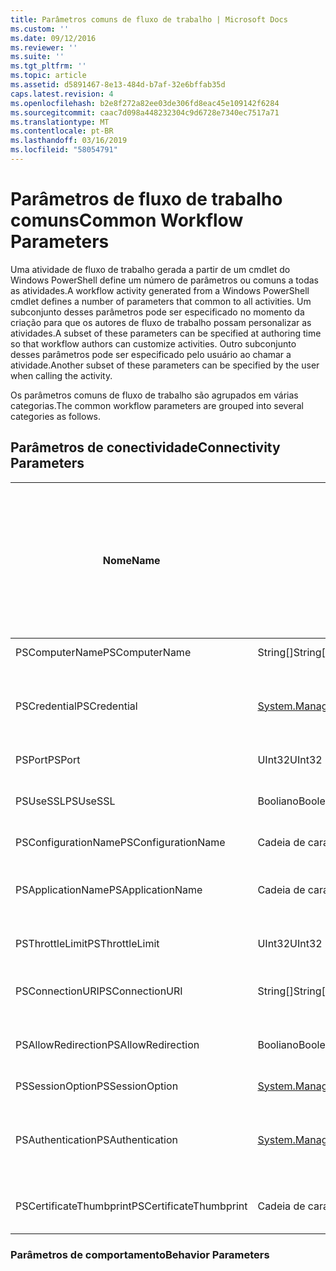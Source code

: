 ```yaml
---
title: Parâmetros comuns de fluxo de trabalho | Microsoft Docs
ms.custom: ''
ms.date: 09/12/2016
ms.reviewer: ''
ms.suite: ''
ms.tgt_pltfrm: ''
ms.topic: article
ms.assetid: d5891467-8e13-484d-b7af-32e6bffab35d
caps.latest.revision: 4
ms.openlocfilehash: b2e8f272a82ee03de306fd8eac45e109142f6284
ms.sourcegitcommit: caac7d098a448232304c9d6728e7340ec7517a71
ms.translationtype: MT
ms.contentlocale: pt-BR
ms.lasthandoff: 03/16/2019
ms.locfileid: "58054791"
---
```

# <a name="common-workflow-parameters"></a><span data-ttu-id="bedc6-102">Parâmetros de fluxo de trabalho comuns</span><span class="sxs-lookup"><span data-stu-id="bedc6-102">Common Workflow Parameters</span></span>

<span data-ttu-id="bedc6-103">Uma atividade de fluxo de trabalho gerada a partir de um cmdlet do Windows PowerShell define um número de parâmetros ou comuns a todas as atividades.</span><span class="sxs-lookup"><span data-stu-id="bedc6-103">A workflow activity generated from a Windows PowerShell cmdlet  defines a number of parameters that common to all activities.</span></span> <span data-ttu-id="bedc6-104">Um subconjunto desses parâmetros pode ser especificado no momento da criação para que os autores de fluxo de trabalho possam personalizar as atividades.</span><span class="sxs-lookup"><span data-stu-id="bedc6-104">A subset of these parameters can be specified at authoring time so that workflow authors can customize activities.</span></span> <span data-ttu-id="bedc6-105">Outro subconjunto desses parâmetros pode ser especificado pelo usuário ao chamar a atividade.</span><span class="sxs-lookup"><span data-stu-id="bedc6-105">Another subset of these parameters can be specified by the user when calling the activity.</span></span>

<span data-ttu-id="bedc6-106">Os parâmetros comuns de fluxo de trabalho são agrupados em várias categorias.</span><span class="sxs-lookup"><span data-stu-id="bedc6-106">The common workflow parameters are grouped into several categories as follows.</span></span>

## <a name="connectivity-parameters"></a><span data-ttu-id="bedc6-107">Parâmetros de conectividade</span><span class="sxs-lookup"><span data-stu-id="bedc6-107">Connectivity Parameters</span></span>

|<span data-ttu-id="bedc6-108">Nome</span><span class="sxs-lookup"><span data-stu-id="bedc6-108">Name</span></span>|<span data-ttu-id="bedc6-109">Tipo</span><span class="sxs-lookup"><span data-stu-id="bedc6-109">Type</span></span>|<span data-ttu-id="bedc6-110">Descrição</span><span class="sxs-lookup"><span data-stu-id="bedc6-110">Description</span></span>|<span data-ttu-id="bedc6-111">Pode ser especificado pelo usuário final em tempo de execução?</span><span class="sxs-lookup"><span data-stu-id="bedc6-111">Can be specified by end user at execution time?</span></span>|<span data-ttu-id="bedc6-112">Pode ser especificado pelo autor de fluxo de trabalho no momento da criação?</span><span class="sxs-lookup"><span data-stu-id="bedc6-112">Can be specified by workflow author at authoring time?</span></span>|<span data-ttu-id="bedc6-113">Pode ser especificado pelo autor de fluxo de trabalho na instanciação?</span><span class="sxs-lookup"><span data-stu-id="bedc6-113">Can be specified by workflow author at instantiation?</span></span>|
|----------|----------|-----------------|-----------------------------------------------------|------------------------------------------------------------|-----------------------------------------------------------|
|<span data-ttu-id="bedc6-114">PSComputerName</span><span class="sxs-lookup"><span data-stu-id="bedc6-114">PSComputerName</span></span>|<span data-ttu-id="bedc6-115">String[]</span><span class="sxs-lookup"><span data-stu-id="bedc6-115">String[]</span></span>|<span data-ttu-id="bedc6-116">Uma lista de nomes de computador para o qual iniciar trabalhos.</span><span class="sxs-lookup"><span data-stu-id="bedc6-116">A list of computer names for which to launch jobs.</span></span>|<span data-ttu-id="bedc6-117">Sim</span><span class="sxs-lookup"><span data-stu-id="bedc6-117">Yes</span></span>|<span data-ttu-id="bedc6-118">Sim</span><span class="sxs-lookup"><span data-stu-id="bedc6-118">Yes</span></span>|<span data-ttu-id="bedc6-119">Sim</span><span class="sxs-lookup"><span data-stu-id="bedc6-119">Yes</span></span>|
|<span data-ttu-id="bedc6-120">PSCredential</span><span class="sxs-lookup"><span data-stu-id="bedc6-120">PSCredential</span></span>|[<span data-ttu-id="bedc6-121">System.Management.Automation.PSCredential</span><span class="sxs-lookup"><span data-stu-id="bedc6-121">System.Management.Automation.PSCredential</span></span>](/dotnet/api/System.Management.Automation.PSCredential)|<span data-ttu-id="bedc6-122">A credencial de autenticação a usar para fazer logon no computador especificado pelo parâmetro PSComputerName.</span><span class="sxs-lookup"><span data-stu-id="bedc6-122">The authentication credential to use to login to the computers specified by the PSComputerName parameter.</span></span> <span data-ttu-id="bedc6-123">Esse parâmetro é válido somente se PSComputerName for especificado.</span><span class="sxs-lookup"><span data-stu-id="bedc6-123">This parameter is valid only if PSComputerName is specified.</span></span>|<span data-ttu-id="bedc6-124">Sim</span><span class="sxs-lookup"><span data-stu-id="bedc6-124">Yes</span></span>|<span data-ttu-id="bedc6-125">Sim</span><span class="sxs-lookup"><span data-stu-id="bedc6-125">Yes</span></span>|<span data-ttu-id="bedc6-126">Sim</span><span class="sxs-lookup"><span data-stu-id="bedc6-126">Yes</span></span>|
|<span data-ttu-id="bedc6-127">PSPort</span><span class="sxs-lookup"><span data-stu-id="bedc6-127">PSPort</span></span>|<span data-ttu-id="bedc6-128">UInt32</span><span class="sxs-lookup"><span data-stu-id="bedc6-128">UInt32</span></span>|<span data-ttu-id="bedc6-129">A porta a ser usado para executar o fluxo de trabalho.</span><span class="sxs-lookup"><span data-stu-id="bedc6-129">The port to be used to run the workflow.</span></span>|<span data-ttu-id="bedc6-130">Sim</span><span class="sxs-lookup"><span data-stu-id="bedc6-130">Yes</span></span>|<span data-ttu-id="bedc6-131">Sim</span><span class="sxs-lookup"><span data-stu-id="bedc6-131">Yes</span></span>|<span data-ttu-id="bedc6-132">Sim</span><span class="sxs-lookup"><span data-stu-id="bedc6-132">Yes</span></span>|
|<span data-ttu-id="bedc6-133">PSUseSSL</span><span class="sxs-lookup"><span data-stu-id="bedc6-133">PSUseSSL</span></span>|<span data-ttu-id="bedc6-134">Booliano</span><span class="sxs-lookup"><span data-stu-id="bedc6-134">Boolean</span></span>|<span data-ttu-id="bedc6-135">Use protocolo seguro Sockets Layer (SSL) para estabelecer uma conexão segura com o computador remoto para executar o fluxo de trabalho.</span><span class="sxs-lookup"><span data-stu-id="bedc6-135">Use Secure Sockets Layer (SSL) protocol to establish a secure connection to the remote computer to run the workflow.</span></span>|<span data-ttu-id="bedc6-136">Sim</span><span class="sxs-lookup"><span data-stu-id="bedc6-136">Yes</span></span>|<span data-ttu-id="bedc6-137">Sim</span><span class="sxs-lookup"><span data-stu-id="bedc6-137">Yes</span></span>|<span data-ttu-id="bedc6-138">Sim</span><span class="sxs-lookup"><span data-stu-id="bedc6-138">Yes</span></span>|
|<span data-ttu-id="bedc6-139">PSConfigurationName</span><span class="sxs-lookup"><span data-stu-id="bedc6-139">PSConfigurationName</span></span>|<span data-ttu-id="bedc6-140">Cadeia de caracteres</span><span class="sxs-lookup"><span data-stu-id="bedc6-140">String</span></span>|<span data-ttu-id="bedc6-141">A configuração de sessão usada para executar o fluxo de trabalho.</span><span class="sxs-lookup"><span data-stu-id="bedc6-141">The session configuration used to run the workflow.</span></span>|<span data-ttu-id="bedc6-142">Sim</span><span class="sxs-lookup"><span data-stu-id="bedc6-142">Yes</span></span>|<span data-ttu-id="bedc6-143">Sim</span><span class="sxs-lookup"><span data-stu-id="bedc6-143">Yes</span></span>|<span data-ttu-id="bedc6-144">Sim</span><span class="sxs-lookup"><span data-stu-id="bedc6-144">Yes</span></span>|
|<span data-ttu-id="bedc6-145">PSApplicationName</span><span class="sxs-lookup"><span data-stu-id="bedc6-145">PSApplicationName</span></span>|<span data-ttu-id="bedc6-146">Cadeia de caracteres</span><span class="sxs-lookup"><span data-stu-id="bedc6-146">String</span></span>|<span data-ttu-id="bedc6-147">A parte do nome de aplicativo do URI de conexão para a execução de fluxo de trabalho.</span><span class="sxs-lookup"><span data-stu-id="bedc6-147">The application name portion of the connection URI for the workflow execution.</span></span> <span data-ttu-id="bedc6-148">Use este parâmetro somente quando você não estiver usando o parâmetro ConnectionURI.</span><span class="sxs-lookup"><span data-stu-id="bedc6-148">Use this parameter only when you are not using the ConnectionURI parameter.</span></span>|<span data-ttu-id="bedc6-149">Sim</span><span class="sxs-lookup"><span data-stu-id="bedc6-149">Yes</span></span>|<span data-ttu-id="bedc6-150">Sim</span><span class="sxs-lookup"><span data-stu-id="bedc6-150">Yes</span></span>|<span data-ttu-id="bedc6-151">Sim</span><span class="sxs-lookup"><span data-stu-id="bedc6-151">Yes</span></span>|
|<span data-ttu-id="bedc6-152">PSThrottleLimit</span><span class="sxs-lookup"><span data-stu-id="bedc6-152">PSThrottleLimit</span></span>|<span data-ttu-id="bedc6-153">UInt32</span><span class="sxs-lookup"><span data-stu-id="bedc6-153">UInt32</span></span>|<span data-ttu-id="bedc6-154">O número máximo de conexões simultâneas que podem ser estabelecidas para executar o fluxo de trabalho.</span><span class="sxs-lookup"><span data-stu-id="bedc6-154">The maximum number of concurrent connections that can be established to run the workflow.</span></span>|<span data-ttu-id="bedc6-155">Sim</span><span class="sxs-lookup"><span data-stu-id="bedc6-155">Yes</span></span>|<span data-ttu-id="bedc6-156">TBD</span><span class="sxs-lookup"><span data-stu-id="bedc6-156">TBD</span></span>|<span data-ttu-id="bedc6-157">Sim</span><span class="sxs-lookup"><span data-stu-id="bedc6-157">Yes</span></span>|
|<span data-ttu-id="bedc6-158">PSConnectionURI</span><span class="sxs-lookup"><span data-stu-id="bedc6-158">PSConnectionURI</span></span>|<span data-ttu-id="bedc6-159">String[]</span><span class="sxs-lookup"><span data-stu-id="bedc6-159">String[]</span></span>|<span data-ttu-id="bedc6-160">Uma matriz de URIs totalmente qualificado que especificam os pontos de extremidade para as sessões interativas, usadas para executar o fluxo de trabalho.</span><span class="sxs-lookup"><span data-stu-id="bedc6-160">An array of fully-qualified URIs that specify the endpoints for the interactive sessions used to run the workflow.</span></span>|<span data-ttu-id="bedc6-161">Sim</span><span class="sxs-lookup"><span data-stu-id="bedc6-161">Yes</span></span>|<span data-ttu-id="bedc6-162">Sim</span><span class="sxs-lookup"><span data-stu-id="bedc6-162">Yes</span></span>|<span data-ttu-id="bedc6-163">Sim</span><span class="sxs-lookup"><span data-stu-id="bedc6-163">Yes</span></span>|
|<span data-ttu-id="bedc6-164">PSAllowRedirection</span><span class="sxs-lookup"><span data-stu-id="bedc6-164">PSAllowRedirection</span></span>|<span data-ttu-id="bedc6-165">Booliano</span><span class="sxs-lookup"><span data-stu-id="bedc6-165">Boolean</span></span>|<span data-ttu-id="bedc6-166">Especifica se deve permitir o redirecionamento dessa conexão para um URI alternativo para executar o fluxo de trabalho.</span><span class="sxs-lookup"><span data-stu-id="bedc6-166">Specifies whether to allow redirection of this connection to an alternate URI to run the workflow.</span></span>|<span data-ttu-id="bedc6-167">Sim</span><span class="sxs-lookup"><span data-stu-id="bedc6-167">Yes</span></span>|<span data-ttu-id="bedc6-168">Sim</span><span class="sxs-lookup"><span data-stu-id="bedc6-168">Yes</span></span>|<span data-ttu-id="bedc6-169">Sim</span><span class="sxs-lookup"><span data-stu-id="bedc6-169">Yes</span></span>|
|<span data-ttu-id="bedc6-170">PSSessionOption</span><span class="sxs-lookup"><span data-stu-id="bedc6-170">PSSessionOption</span></span>|[<span data-ttu-id="bedc6-171">System.Management.Automation.Remoting.Pssessionoption</span><span class="sxs-lookup"><span data-stu-id="bedc6-171">System.Management.Automation.Remoting.Pssessionoption</span></span>](/dotnet/api/System.Management.Automation.Remoting.PSSessionOption)|<span data-ttu-id="bedc6-172">Opções avançadas para a sessão usada para executar o fluxo de trabalho.</span><span class="sxs-lookup"><span data-stu-id="bedc6-172">Advanced options for the session used to run the workflow.</span></span>|<span data-ttu-id="bedc6-173">Sim</span><span class="sxs-lookup"><span data-stu-id="bedc6-173">Yes</span></span>|<span data-ttu-id="bedc6-174">Sim</span><span class="sxs-lookup"><span data-stu-id="bedc6-174">Yes</span></span>|<span data-ttu-id="bedc6-175">Sim</span><span class="sxs-lookup"><span data-stu-id="bedc6-175">Yes</span></span>|
|<span data-ttu-id="bedc6-176">PSAuthentication</span><span class="sxs-lookup"><span data-stu-id="bedc6-176">PSAuthentication</span></span>|[<span data-ttu-id="bedc6-177">System.Management.Automation.Runspaces.Authenticationmechanism</span><span class="sxs-lookup"><span data-stu-id="bedc6-177">System.Management.Automation.Runspaces.Authenticationmechanism</span></span>](/dotnet/api/System.Management.Automation.Runspaces.AuthenticationMechanism)|<span data-ttu-id="bedc6-178">Um valor igual a [authenticationmechanism](/dotnet/api/System.Management.Automation.Runspaces.AuthenticationMechanism) enumeração que especifica o mecanismo de autenticação usado para autenticar as credenciais do usuário.</span><span class="sxs-lookup"><span data-stu-id="bedc6-178">A value of the [System.Management.Automation.Runspaces.Authenticationmechanism](/dotnet/api/System.Management.Automation.Runspaces.AuthenticationMechanism) enumeration that specifies the authentication mechanism used to authenticate the user's credentials.</span></span>|<span data-ttu-id="bedc6-179">Sim</span><span class="sxs-lookup"><span data-stu-id="bedc6-179">Yes</span></span>|<span data-ttu-id="bedc6-180">Sim</span><span class="sxs-lookup"><span data-stu-id="bedc6-180">Yes</span></span>|<span data-ttu-id="bedc6-181">Sim</span><span class="sxs-lookup"><span data-stu-id="bedc6-181">Yes</span></span>|
|<span data-ttu-id="bedc6-182">PSCertificateThumbprint</span><span class="sxs-lookup"><span data-stu-id="bedc6-182">PSCertificateThumbprint</span></span>|<span data-ttu-id="bedc6-183">Cadeia de caracteres</span><span class="sxs-lookup"><span data-stu-id="bedc6-183">String</span></span>|<span data-ttu-id="bedc6-184">Digital certificado de chave pública (X509) de uma conta de usuário que tenha permissão para executar o fluxo de trabalho.</span><span class="sxs-lookup"><span data-stu-id="bedc6-184">The digital public key certificate (X509) of a user account that has permission to run the workflow.</span></span>|<span data-ttu-id="bedc6-185">Sim</span><span class="sxs-lookup"><span data-stu-id="bedc6-185">Yes</span></span>|<span data-ttu-id="bedc6-186">Sim</span><span class="sxs-lookup"><span data-stu-id="bedc6-186">Yes</span></span>|<span data-ttu-id="bedc6-187">Sim</span><span class="sxs-lookup"><span data-stu-id="bedc6-187">Yes</span></span>|

### <a name="behavior-parameters"></a><span data-ttu-id="bedc6-188">Parâmetros de comportamento</span><span class="sxs-lookup"><span data-stu-id="bedc6-188">Behavior Parameters</span></span>